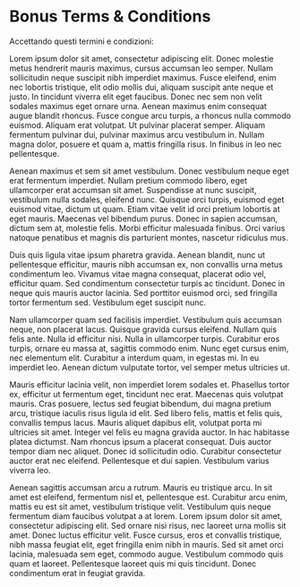 # Bonus Terms & Conditions

Accettando questi termini e condizioni:

Lorem ipsum dolor sit amet, consectetur adipiscing elit. Donec molestie metus hendrerit mauris maximus, cursus accumsan leo semper. Nullam sollicitudin neque suscipit nibh imperdiet maximus. Fusce eleifend, enim nec lobortis tristique, elit odio mollis dui, aliquam suscipit ante neque et justo. In tincidunt viverra elit eget faucibus. Donec nec sem non velit sodales maximus eget ornare urna. Aenean maximus enim consequat augue blandit rhoncus. Fusce congue arcu turpis, a rhoncus nulla commodo euismod. Aliquam erat volutpat. Ut pulvinar placerat semper. Aliquam fermentum pulvinar dui, pulvinar maximus arcu vestibulum in. Nullam magna dolor, posuere et quam a, mattis fringilla risus. In finibus in leo nec pellentesque.

Aenean maximus et sem sit amet vestibulum. Donec vestibulum neque eget erat fermentum imperdiet. Nullam pretium commodo libero, eget ullamcorper erat accumsan sit amet. Suspendisse at nunc suscipit, vestibulum nulla sodales, eleifend nunc. Quisque orci turpis, euismod eget euismod vitae, dictum ut quam. Etiam vitae velit id orci pretium lobortis at eget mauris. Maecenas vel bibendum purus. Donec in sapien accumsan, dictum sem at, molestie felis. Morbi efficitur malesuada finibus. Orci varius natoque penatibus et magnis dis parturient montes, nascetur ridiculus mus.

Duis quis ligula vitae ipsum pharetra gravida. Aenean blandit, nunc ut pellentesque efficitur, mauris nibh accumsan ex, non convallis urna metus condimentum leo. Vivamus vitae magna consequat, placerat odio vel, efficitur quam. Sed condimentum consectetur turpis ac tincidunt. Donec in neque quis mauris auctor lacinia. Sed porttitor euismod orci, sed fringilla tortor fermentum sed. Vestibulum eget suscipit nunc.

Nam ullamcorper quam sed facilisis imperdiet. Vestibulum quis accumsan neque, non placerat lacus. Quisque gravida cursus eleifend. Nullam quis felis ante. Nulla id efficitur nisi. Nulla in ullamcorper turpis. Curabitur eros turpis, ornare eu massa at, sagittis commodo enim. Nunc eget cursus enim, nec elementum elit. Curabitur a interdum quam, in egestas mi. In eu imperdiet leo. Aenean dictum vulputate tortor, vel semper metus ultricies ut.

Mauris efficitur lacinia velit, non imperdiet lorem sodales et. Phasellus tortor ex, efficitur ut fermentum eget, tincidunt nec erat. Maecenas quis volutpat mauris. Cras posuere, lectus sed feugiat bibendum, dui magna pretium arcu, tristique iaculis risus ligula id elit. Sed libero felis, mattis et felis quis, convallis tempus lacus. Mauris aliquet dapibus elit, volutpat porta mi ultricies sit amet. Integer vel felis eu magna gravida auctor. In hac habitasse platea dictumst. Nam rhoncus ipsum a placerat consequat. Duis auctor tempor diam nec aliquet. Donec id sollicitudin odio. Curabitur consectetur auctor erat nec eleifend. Pellentesque et dui sapien. Vestibulum varius viverra leo.

Aenean sagittis accumsan arcu a rutrum. Mauris eu tristique arcu. In sit amet est eleifend, fermentum nisl et, pellentesque est. Curabitur arcu enim, mattis eu est sit amet, vestibulum tristique velit. Vestibulum quis neque fermentum diam faucibus volutpat a at lorem. Lorem ipsum dolor sit amet, consectetur adipiscing elit. Sed ornare nisi risus, nec laoreet urna mollis sit amet. Donec luctus efficitur velit. Fusce cursus, eros et convallis tristique, nibh massa feugiat elit, eget fringilla enim nibh in mauris. Sed sit amet orci lacinia, malesuada sem eget, commodo augue. Vestibulum commodo quis quam et laoreet. Pellentesque laoreet quis mi quis tincidunt. Donec condimentum erat in feugiat gravida.
